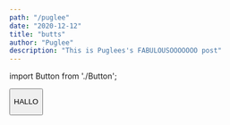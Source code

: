 ```yaml
---
path: "/puglee"
date: "2020-12-12"
title: "butts"
author: "Puglee"
description: "This is Puglees's FABULOUSOOOOOOO post"
---
```


import Button from './Button';

<Button name="gato" />

HALLO
